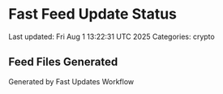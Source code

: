 # Fast Feed Update Status
Last updated: Fri Aug  1 13:22:31 UTC 2025
Categories: crypto

## Feed Files Generated

Generated by Fast Updates Workflow
